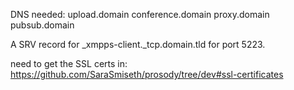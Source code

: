 DNS needed:
upload.domain
conference.domain
proxy.domain
pubsub.domain

A SRV record for _xmpps-client._tcp.domain.tld for port 5223.

need to get the SSL certs in:
https://github.com/SaraSmiseth/prosody/tree/dev#ssl-certificates